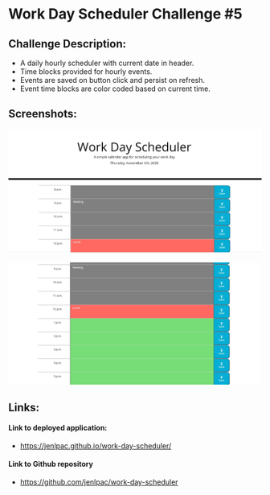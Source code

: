 # Work Day Scheduler Challenge #5

## Challenge Description:
* A daily hourly scheduler with current date in header.
* Time blocks provided for hourly events.
* Events are saved on button click and persist on refresh.
* Event time blocks are color coded based on current time.

## Screenshots:
![Screenshot 1](./assets/images/Screenshot_1.JPG)

![Screenshot 2](./assets/images/Screenshot_2.JPG)

## Links:
#### Link to deployed application:
* https://jenlpac.github.io/work-day-scheduler/
#### Link to Github repository
* https://github.com/jenlpac/work-day-scheduler